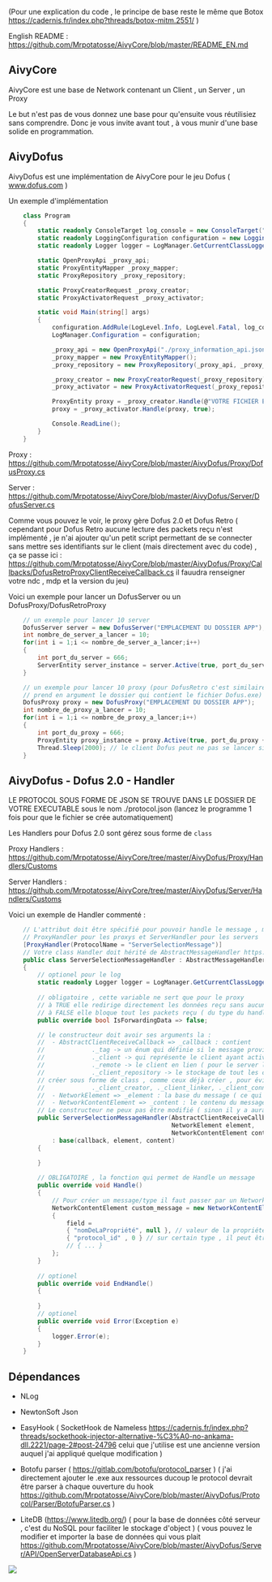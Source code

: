 (Pour une explication du code , le principe de base reste le même que Botox https://cadernis.fr/index.php?threads/botox-mitm.2551/ )

English README : https://github.com/Mrpotatosse/AivyCore/blob/master/README_EN.md

<h2> AivyCore </h2>

AivyCore est une base de Network contenant un Client , un Server , un Proxy

Le but n'est pas de vous donnez une base pour qu'ensuite vous réutilisiez sans comprendre. Donc je vous invite avant tout , à vous munir d'une base solide en programmation.

<h2> AivyDofus </h2>

AivyDofus est une implémentation de AivyCore pour le jeu Dofus ( www.dofus.com )

Un exemple d'implémentation

```csharp 
    class Program
    {
        static readonly ConsoleTarget log_console = new ConsoleTarget("log_console");
        static readonly LoggingConfiguration configuration = new LoggingConfiguration();
        static readonly Logger logger = LogManager.GetCurrentClassLogger();

        static OpenProxyApi _proxy_api;
        static ProxyEntityMapper _proxy_mapper;
        static ProxyRepository _proxy_repository;

        static ProxyCreatorRequest _proxy_creator;
        static ProxyActivatorRequest _proxy_activator;

        static void Main(string[] args)
        {
            configuration.AddRule(LogLevel.Info, LogLevel.Fatal, log_console);
            LogManager.Configuration = configuration;

            _proxy_api = new OpenProxyApi("./proxy_information_api.json");
            _proxy_mapper = new ProxyEntityMapper();
            _proxy_repository = new ProxyRepository(_proxy_api, _proxy_mapper);

            _proxy_creator = new ProxyCreatorRequest(_proxy_repository);
            _proxy_activator = new ProxyActivatorRequest(_proxy_repository);

            ProxyEntity proxy = _proxy_creator.Handle(@"VOTRE FICHIER EXECUTABLE", 666);
            proxy = _proxy_activator.Handle(proxy, true);

            Console.ReadLine();
        }
    }
```

Proxy : https://github.com/Mrpotatosse/AivyCore/blob/master/AivyDofus/Proxy/DofusProxy.cs

Server : https://github.com/Mrpotatosse/AivyCore/blob/master/AivyDofus/Server/DofusServer.cs

Comme vous pouvez le voir, le proxy gère Dofus 2.0 et Dofus Retro ( cependant pour Dofus Retro aucune lecture des packets reçu n'est implémenté , je n'ai ajouter qu'un petit
script permettant de se connecter sans mettre ses identifiants sur le client (mais directement avec du code) , ça se passe ici : https://github.com/Mrpotatosse/AivyCore/blob/master/AivyDofus/Proxy/Callbacks/DofusRetroProxyClientReceiveCallback.cs 
il fauudra renseigner votre ndc , mdp et la version du jeu)

Voici un exemple pour lancer un DofusServer ou un DofusProxy/DofusRetroProxy

```csharp
    // un exemple pour lancer 10 server
    DofusServer server = new DofusServer("EMPLACEMENT DU DOSSIER APP");
    int nombre_de_server_a_lancer = 10;
    for(int i = 1;i <= nombre_de_server_a_lancer;i++)
    {
        int port_du_server = 666;
        ServerEntity server_instance = server.Active(true, port_du_server + i); 
    }

    // un exemple pour lancer 10 proxy (pour DofusRetro c'est similaire , il suffit de remplacer DofusProxy par DofusRetroProxy et le constructeur de DofusRetroProxy 
    // prend en argument le dossier qui contient le fichier Dofus.exe)
    DofusProxy proxy = new DofusProxy("EMPLACEMENT DU DOSSIER APP");
    int nombre_de_proxy_a_lancer = 10;
    for(int i = 1;i <= nombre_de_proxy_a_lancer;i++)
    {
        int port_du_proxy = 666;
        ProxyEntity proxy_instance = proxy.Active(true, port_du_proxy + i); 
        Thread.Sleep(2000); // le client Dofus peut ne pas se lancer si vous en ouvre plein en même temps donc mettez une pause entre chaque ouverture de client
    }
```

<h2> AivyDofus - Dofus 2.0 - Handler </h2>

LE PROTOCOL SOUS FORME DE JSON SE TROUVE DANS LE DOSSIER DE VOTRE EXECUTABLE sous le nom ./protocol.json (lancez le programme 1 fois pour que le fichier se crée automatiquement)

Les Handlers pour Dofus 2.0 sont gérez sous forme de ``class`` 

Proxy Handlers : https://github.com/Mrpotatosse/AivyCore/tree/master/AivyDofus/Proxy/Handlers/Customs

Server Handlers : https://github.com/Mrpotatosse/AivyCore/tree/master/AivyDofus/Server/Handlers/Customs

Voici un exemple de Handler commenté : 

```csharp
    // L'attribut doit être spécifié pour pouvoir handle le message , mettez l'attribut en commentaire si vous voulez désactivez le handle d'un message
    // ProxyHandler pour les proxys et ServerHandler pour les servers
    [ProxyHandler(ProtocolName = "ServerSelectionMessage")]
    // Votre class Handler doit hérité de AbstractMessageHandler https://github.com/Mrpotatosse/AivyCore/blob/master/AivyDofus/Handler/AbstractMessageHandler.cs
    public class ServerSelectionMessageHandler : AbstractMessageHandler
    {
        // optionel pour le log
        static readonly Logger logger = LogManager.GetCurrentClassLogger();
        
        // obligatoire , cette variable ne sert que pour le proxy 
        // à TRUE elle redirige directement les données reçu sans aucune modification ( du type du handler ici : ServerSelectionMessage )   
        // à FALSE elle bloque tout les packets reçu ( du type du handler ici : ServerSelectionMessage ) et vous devrez envoyer un message manuellement
        public override bool IsForwardingData => false;

        // le constructeur doit avoir ses arguments la :
        //  - AbstractClientReceiveCallback => _callback : contient
        //             ._tag -> un énum qui définie si le message provient du Client ou du Server
        //             ._client -> qui représente le client ayant activé le callback
        //             ._remote -> le client en lien ( pour le server la valeur est null ) ( pour le proxy , si _tag = Client alors _remote = Server sinon l'inverse )
        //             ._client_repository -> le stockage de tout les clients (à noté que vous pouvez éxécutez des actions depuis cette variable , mais il est préférable de les
        // créer sous forme de class , comme ceux déjà créer , pour éviter tout conflit au niveau de la liste de client )
        //             ._client_creator, ._client_linker, ._client_connector, ._client_disconnector -> differente class qui représente les actions possible sur un client
        //  - NetworkElement => _element : la base du message ( ce qui contient toutes les informations de lecture/écriture )
        //  - NetworkContentElement => _content : le contenu du message reçu
        // Le constructeur ne peux pas être modifié ( sinon il y a aura une erreur lors du runtime )
        public ServerSelectionMessageHandler(AbstractClientReceiveCallback callback,
                                             NetworkElement element,
                                             NetworkContentElement content)
            : base(callback, element, content)
        {

        }
        
        // OBLIGATOIRE , la fonction qui permet de Handle un message
        public override void Handle()
        {
            // Pour créer un message/type il faut passer par un NetworkContentElement
            NetworkContentElement custom_message = new NetworkContentElement()
            {
                field = 
                { "nomDeLaPropriété", null }, // valeur de la propriété
                { "protocol_id" , 0 } // sur certain type , il peut être obligatoire ( dans le protocol c'est si prefixed_by_type_id = true ) 
                // { ... }   
            };
        }
        
        // optionel
        public override void EndHandle()
        {
        
        }
        // optionel
        public override void Error(Exception e)
        {
            logger.Error(e);
        }
    }
```

<h2> Dépendances </h2>

- NLog

- NewtonSoft Json

- EasyHook ( SocketHook de Nameless https://cadernis.fr/index.php?threads/sockethook-injector-alternative-%C3%A0-no-ankama-dll.2221/page-2#post-24796 celui que j'utilise est une ancienne version auquel j'ai appliqué quelque modification )

- Botofu parser ( https://gitlab.com/botofu/protocol_parser ) ( j'ai directement ajouter le .exe aux ressources ducoup le protocol devrait être parser à chaque ouverture du hook  https://github.com/Mrpotatosse/AivyCore/blob/master/AivyDofus/Protocol/Parser/BotofuParser.cs )
  
- LiteDB (https://www.litedb.org/) ( pour la base de données côté serveur , c'est du NoSQL pour faciliter le stockage d'object ) ( vous pouvez le modifier et importer la base de données qui vous plait https://github.com/Mrpotatosse/AivyCore/blob/master/AivyDofus/Server/API/OpenServerDatabaseApi.cs )

<img align="center" src="https://www.freelogodesign.org/file/app/client/thumb/bf88aa20-942d-494c-b987-4eb6664bee5b_200x200.png?1602335806664"/>
